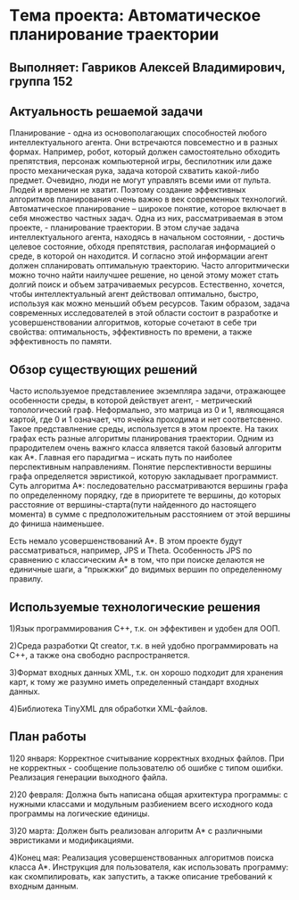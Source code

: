 ﻿# Tема проекта: Автоматическое планирование траектории
## Выполняет: Гавриков Алексей Владимирович, группа 152


## Актуальность решаемой задачи

Планирование - одна из основополагающих способностей любого интеллектуального агента. Они встречаются повсеместно и в разных формах. Например, робот, который должен самостоятельно обходить препятствия, персонаж компьютерной игры, беспилотник или даже просто механическая рука, задача которой схватить какой-либо предмет. Очевидно, люди не могут управлять всеми ими от пульта. Людей и времени не хватит. Поэтому создание эффективных алгоритмов планирования очень важно в век современных технологий.
Автоматическое планирование – широкое понятие, которое включает в себя множество частных задач. Одна из них, рассматриваемая в этом проекте, - планирование траектории.  В этом случае задача интеллектуального агента, находясь в начальном состоянии, - достичь целевое состояние, обходя препятствия, располагая информацией о среде, в которой он находится. И согласно этой информации агент должен спланировать оптимальную траекторию. Часто алгоритмически можно точно найти наилучшее решение, но ценой этому может стать долгий поиск  и объем затрачиваемых ресурсов.  Естественно, хочется, чтобы интеллектуальный агент действовал оптимально, быстро, используя как можно меньший объем ресурсов.  Таким образом, задача современных исследователей в этой области состоит в разработке и усовершенствовании алгоритмов, которые сочетают в себе три свойства: оптимальность, эффективность по времени, а также эффективность по памяти.



## Обзор существующих решений

Часто используемое представлениее экземпляра задачи, отражающее особенности среды, в которой действует агент, -  метрический топологический граф. Неформально, это матрица из 0 и 1, являющаяся картой, где 0 и 1 означает, что ячейка проходима и нет соответсвенно.
Такое представлнение среды, используется в этом проекте. На таких графах есть разные алгоритмы планирования траектории. Одним из прародителем очень важнго класса ялвяется такой базовый алгоритм как A\*.
Главная его парадигма – искать путь по наиболее перспективным направлениям. Понятие перспективности вершины графа определяется эвристикой, которую закладывает программист. Суть алгоритма А\*: последовательно рассматриваются вершины графа по определенному порядку, где в приоритете те вершины, до которых расстояние от вершины-старта(пути найденного до настоящего момента) в сумме с предположительным расстоянием от этой вершины до финиша наименьшее.

Есть немало усовершенствований A\*. В этом проекте будут рассматриваться, например, JPS и Theta. Особенность JPS по сравнению с классическим A\* в том, что при поиске делаются не единичные шаги, а “прыжжки” до видимых вершин по определенному правилу.


## Используемые технологические решения
1)Язык программирования С++, т.к. он эффективен и удобен для ООП.

2)Среда разработки Qt creator, т.к. в ней удобно программировать на C++, а также   она свободно распространяется.

3)Формат входных данных XML, т.к. он хорошо подходит для хранения карт, к тому же разумно иметь определенный стандарт входных данных.

4)Библиотека TinyXML для обработки XML-файлов.

## План работы

1)20 января: Корректное считывание корректных входных файлов. При не корректных - сообщение пользователю об ошибке с типом ошибки. Реализация генерации выходного файла.

2)20 февраля: Должна быть написана общая архитектура программы: с нужными классами и модульным разбиением всего исходного кода программы на логические единицы.

3)20 марта: Должен быть реализован алгоритм A\* с различными эвристиками и модификациями.

4)Конец мая: Реализация усовершенствованных алгоритмов поиска класса A\*. Инструкция для пользователя, как использовать программу: как скомпилировать, как запустить, а также описание требований к входным данным.




